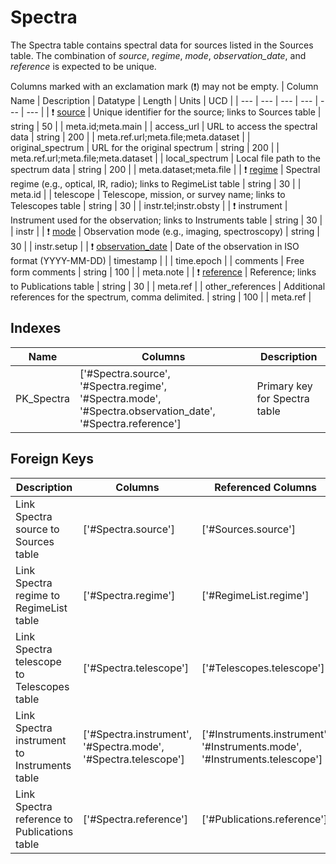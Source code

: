 # Spectra
The Spectra table contains spectral data for sources listed in the Sources table. The combination of *source*, *regime*, *mode*, *observation_date*, and *reference* is expected to be unique.


Columns marked with an exclamation mark (❗️) may not be empty.
| Column Name | Description | Datatype | Length | Units  | UCD |
| --- | --- | --- | --- | --- | --- |
| ❗️ <ins>source</ins> | Unique identifier for the source; links to Sources table | string | 50 |  | meta.id;meta.main  |
| access_url | URL to access the spectral data | string | 200 |  | meta.ref.url;meta.file;meta.dataset  |
| original_spectrum | URL for the original spectrum | string | 200 |  | meta.ref.url;meta.file;meta.dataset  |
| local_spectrum | Local file path to the spectrum data | string | 200 |  | meta.dataset;meta.file  |
| ❗️ <ins>regime</ins> | Spectral regime (e.g., optical, IR, radio); links to RegimeList table | string | 30 |  | meta.id  |
| telescope | Telescope, mission, or survey name; links to Telescopes table | string | 30 |  | instr.tel;instr.obsty  |
| ❗️ instrument | Instrument used for the observation; links to Instruments table | string | 30 |  | instr  |
| ❗️ <ins>mode</ins> | Observation mode (e.g., imaging, spectroscopy) | string | 30 |  | instr.setup  |
| ❗️ <ins>observation_date</ins> | Date of the observation in ISO format (YYYY-MM-DD) | timestamp |  |  | time.epoch  |
| comments | Free form comments | string | 100 |  | meta.note  |
| ❗️ <ins>reference</ins> | Reference; links to Publications table | string | 30 |  | meta.ref  |
| other_references | Additional references for the spectrum, comma delimited. | string | 100 |  | meta.ref  |

## Indexes
| Name | Columns | Description |
| --- | --- | --- |
| PK_Spectra | ['#Spectra.source', '#Spectra.regime', '#Spectra.mode', '#Spectra.observation_date', '#Spectra.reference'] | Primary key for Spectra table |

## Foreign Keys
| Description | Columns | Referenced Columns |
| --- | --- | --- |
| Link Spectra source to Sources table | ['#Spectra.source'] | ['#Sources.source'] |
| Link Spectra regime to RegimeList table | ['#Spectra.regime'] | ['#RegimeList.regime'] |
| Link Spectra telescope to Telescopes table | ['#Spectra.telescope'] | ['#Telescopes.telescope'] |
| Link Spectra instrument to Instruments table | ['#Spectra.instrument', '#Spectra.mode', '#Spectra.telescope'] | ['#Instruments.instrument', '#Instruments.mode', '#Instruments.telescope'] |
| Link Spectra reference to Publications table | ['#Spectra.reference'] | ['#Publications.reference'] |
